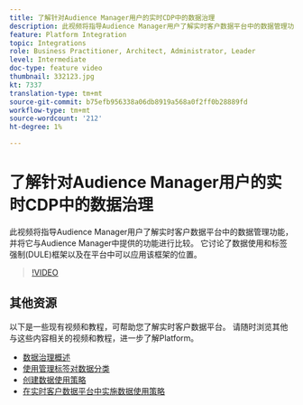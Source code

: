 ```yaml
---
title: 了解针对Audience Manager用户的实时CDP中的数据治理
description: 此视频将指导Audience Manager用户了解实时客户数据平台中的数据管理功能，并将它与Audience Manager中提供的功能进行比较。 它讨论了数据使用和标签强制(DULE)框架以及在平台中可以应用该框架的位置。
feature: Platform Integration
topic: Integrations
role: Business Practitioner, Architect, Administrator, Leader
level: Intermediate
doc-type: feature video
thumbnail: 332123.jpg
kt: 7337
translation-type: tm+mt
source-git-commit: b75efb956338a06db8919a568a0f2ff0b28889fd
workflow-type: tm+mt
source-wordcount: '212'
ht-degree: 1%

---
```



# 了解针对Audience Manager用户的实时CDP中的数据治理

此视频将指导Audience Manager用户了解实时客户数据平台中的数据管理功能，并将它与Audience Manager中提供的功能进行比较。 它讨论了数据使用和标签强制(DULE)框架以及在平台中可以应用该框架的位置。

>[!VIDEO](https://video.tv.adobe.com/v/332123/?quality=12&learn=on)

## 其他资源

以下是一些现有视频和教程，可帮助您了解实时客户数据平台。 请随时浏览其他与这些内容相关的视频和教程，进一步了解Platform。

* [数据治理概述](https://experienceleague.adobe.com/docs/platform-learn/tutorials/data-governance/understanding-data-governance.html?lang=en#data-governance)
* [使用管理标签对数据分类](https://experienceleague.adobe.com/docs/platform-learn/tutorials/data-governance/classify-data-using-governance-labels.html?lang=en#data-governance)
* [创建数据使用策略](https://experienceleague.adobe.com/docs/platform-learn/tutorials/data-governance/create-data-usage-policies.html?lang=en#data-governance)
* [在实时客户数据平台中实施数据使用策略](https://experienceleague.adobe.com/docs/platform-learn/tutorials/data-governance/enforce-data-usage-policies-in-real-time-cdp.html?lang=en#data-governance)
